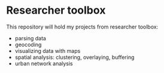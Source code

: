 Researcher toolbox
=======

This repository will hold my projects from researcher toolbox:
- parsing data
- geocoding
- visualizing data with maps
- spatial analysis: clustering, overlaying, buffering
- urban network analysis
